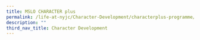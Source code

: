 ```yaml
---
title: MSLO CHARACTER plus
permalink: /life-at-nyjc/Character-Development/characterplus-programme/
description: ""
third_nav_title: Character Development
---
```

